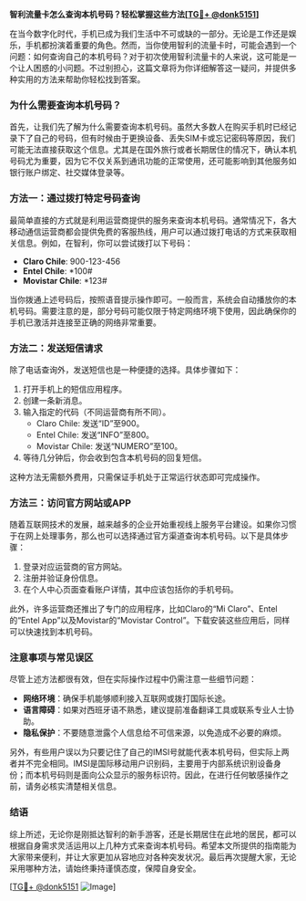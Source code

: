 **智利流量卡怎么查询本机号码？轻松掌握这些方法[[TG💪+ @donk5151](https://t.me/s/donk5151)]**

在当今数字化时代，手机已成为我们生活中不可或缺的一部分。无论是工作还是娱乐，手机都扮演着重要的角色。然而，当你使用智利的流量卡时，可能会遇到一个问题：如何查询自己的本机号码？对于初次使用智利流量卡的人来说，这可能是一个让人困惑的小问题。不过别担心，这篇文章将为你详细解答这一疑问，并提供多种实用的方法来帮助你轻松找到答案。

### 为什么需要查询本机号码？

首先，让我们先了解为什么需要查询本机号码。虽然大多数人在购买手机时已经记录下了自己的号码，但有时候由于更换设备、丢失SIM卡或忘记密码等原因，我们可能无法直接获取这个信息。尤其是在国外旅行或者长期居住的情况下，确认本机号码尤为重要，因为它不仅关系到通讯功能的正常使用，还可能影响到其他服务如银行账户绑定、社交媒体登录等。

### 方法一：通过拨打特定号码查询

最简单直接的方式就是利用运营商提供的服务来查询本机号码。通常情况下，各大移动通信运营商都会提供免费的客服热线，用户可以通过拨打电话的方式来获取相关信息。例如，在智利，你可以尝试拨打以下号码：

- **Claro Chile**: 900-123-456
- **Entel Chile**: *100#
- **Movistar Chile**: *123#

当你拨通上述号码后，按照语音提示操作即可。一般而言，系统会自动播放你的本机号码。需要注意的是，部分号码可能仅限于特定网络环境下使用，因此确保你的手机已激活并连接至正确的网络非常重要。

### 方法二：发送短信请求

除了电话查询外，发送短信也是一种便捷的选择。具体步骤如下：

1. 打开手机上的短信应用程序。
2. 创建一条新消息。
3. 输入指定的代码（不同运营商有所不同）。
   - Claro Chile: 发送“ID”至900。
   - Entel Chile: 发送“INFO”至800。
   - Movistar Chile: 发送“NUMERO”至100。
4. 等待几分钟后，你会收到包含本机号码的回复短信。

这种方法无需额外费用，只需保证手机处于正常运行状态即可完成操作。

### 方法三：访问官方网站或APP

随着互联网技术的发展，越来越多的企业开始重视线上服务平台建设。如果你习惯于在网上处理事务，那么也可以选择通过官方渠道查询本机号码。以下是具体步骤：

1. 登录对应运营商的官方网站。
2. 注册并验证身份信息。
3. 在个人中心页面查看账户详情，其中应该包括你的手机号码。

此外，许多运营商还推出了专门的应用程序，比如Claro的“Mi Claro”、Entel的“Entel App”以及Movistar的“Movistar Control”。下载安装这些应用后，同样可以快速找到本机号码。

### 注意事项与常见误区

尽管上述方法都很有效，但在实际操作过程中仍需注意一些细节问题：

- **网络环境**：确保手机能够顺利接入互联网或拨打国际长途。
- **语言障碍**：如果对西班牙语不熟悉，建议提前准备翻译工具或联系专业人士协助。
- **隐私保护**：不要随意泄露个人信息给不可信来源，以免造成不必要的麻烦。

另外，有些用户误以为只要记住了自己的IMSI号就能代表本机号码，但实际上两者并不完全相同。IMSI是国际移动用户识别码，主要用于内部系统识别设备身份；而本机号码则是面向公众显示的服务标识符。因此，在进行任何敏感操作之前，请务必核实清楚相关信息。

### 结语

综上所述，无论你是刚抵达智利的新手游客，还是长期居住在此地的居民，都可以根据自身需求灵活运用以上几种方式来查询本机号码。希望本文所提供的指南能为大家带来便利，并让大家更加从容地应对各种突发状况。最后再次提醒大家，无论采用哪种方法，请始终秉持谨慎态度，保障自身安全。

[[TG💪+ @donk5151](https://t.me/s/donk5151) ![Image](https://i.postimg.cc/rwNCRYN7/Snipaste-2025-04-30-17-27-05.png)]